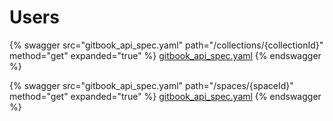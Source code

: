 # Users

{% swagger src="gitbook_api_spec.yaml" path="/collections/{collectionId}" method="get" expanded="true" %} 
    [gitbook_api_spec.yaml](gitbook_api_spec.yaml)
{% endswagger %}

{% swagger src="gitbook_api_spec.yaml" path="/spaces/{spaceId}" method="get" expanded="true" %} 
    [gitbook_api_spec.yaml](gitbook_api_spec.yaml)
{% endswagger %}
